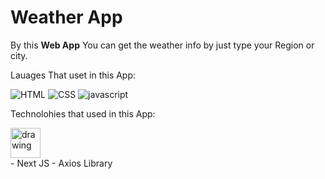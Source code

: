 # Weather App

By this **Web App** You can get the weather info by just type your Region or city.

Lauages That uset in this App:

![HTML](https://img.icons8.com/color/48/000000/html-5--v1.png)
![CSS](https://img.icons8.com/color/48/000000/css3.png)
![javascript](https://img.icons8.com/color/48/000000/javascript--v2.png)



Technolohies that used in this App:
<!-- ![Next JS](https://seeklogo.com/images/N/next-js-logo-8FCFF51DD2-seeklogo.com.png){width: "40", height="40" } -->
<div>
<img src="https://cdn.worldvectorlogo.com/logos/next-js.svg" alt="drawing" width="48" height="48"/></div>
  - Next JS
  - Axios Library

